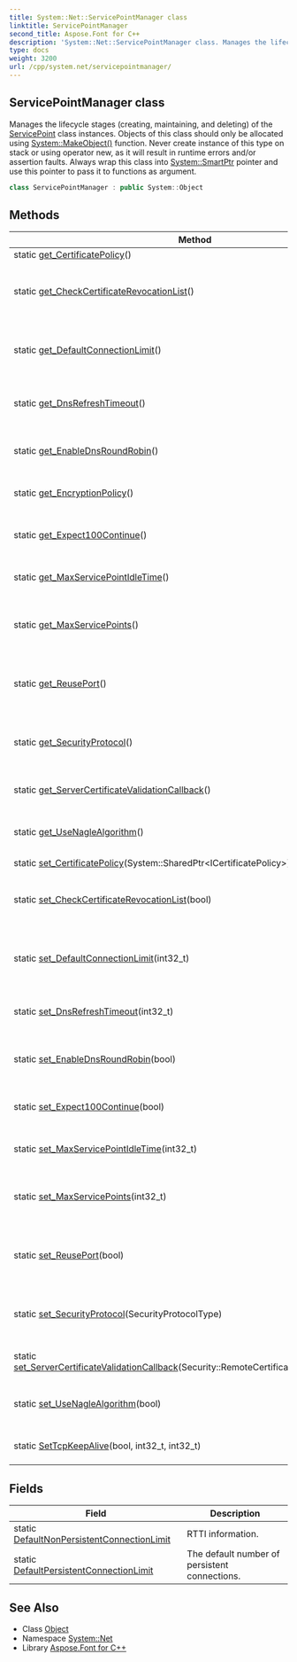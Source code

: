 ```yaml
---
title: System::Net::ServicePointManager class
linktitle: ServicePointManager
second_title: Aspose.Font for C++
description: 'System::Net::ServicePointManager class. Manages the lifecycle stages (creating, maintaining, and deleting) of the ServicePoint class instances. Objects of this class should only be allocated using System::MakeObject() function. Never create instance of this type on stack or using operator new, as it will result in runtime errors and/or assertion faults. Always wrap this class into System::SmartPtr pointer and use this pointer to pass it to functions as argument in C++.'
type: docs
weight: 3200
url: /cpp/system.net/servicepointmanager/
---
```

## ServicePointManager class


Manages the lifecycle stages (creating, maintaining, and deleting) of the [ServicePoint](../servicepoint/) class instances. Objects of this class should only be allocated using [System::MakeObject()](../../system/makeobject/) function. Never create instance of this type on stack or using operator new, as it will result in runtime errors and/or assertion faults. Always wrap this class into [System::SmartPtr](../../system/smartptr/) pointer and use this pointer to pass it to functions as argument.

```cpp
class ServicePointManager : public System::Object
```

## Methods

| Method | Description |
| --- | --- |
| static [get_CertificatePolicy](./get_certificatepolicy/)() | Gets a certificate policy. |
| static [get_CheckCertificateRevocationList](./get_checkcertificaterevocationlist/)() | Gets a value that indicates if the certificate must be checked against the certificate authority revocation list. |
| static [get_DefaultConnectionLimit](./get_defaultconnectionlimit/)() | Gets the maximum number of concurrent connections that are allowed by the ServicePoint-class instances. |
| static [get_DnsRefreshTimeout](./get_dnsrefreshtimeout/)() | Gets a timeout in milliseconds during which a DNS resolution is considered valid. |
| static [get_EnableDnsRoundRobin](./get_enablednsroundrobin/)() | Gets a value that indicates if a DNS resolution rotates among the applicable IP addresses. |
| static [get_EncryptionPolicy](./get_encryptionpolicy/)() | Returns the encryption policy that is used by the current instance. |
| static [get_Expect100Continue](./get_expect100continue/)() | Gets a value that indicates if the ServicePoint-class instances use the 100-Continue behavior. |
| static [get_MaxServicePointIdleTime](./get_maxservicepointidletime/)() | Gets the maximum idle time of the ServicePoint-class instances. |
| static [get_MaxServicePoints](./get_maxservicepoints/)() | Gets the maximum number of the ServicePoint-class instances that can be managed by the current instance. |
| static [get_ReusePort](./get_reuseport/)() | Gets a value that indicates if the output connections sockets use the 'SO_REUSE_UNICASTPORT' option. |
| static [get_SecurityProtocol](./get_securityprotocol/)() | Gets the security protocol type used by the ServicePoint-class instances that are managed by the current instance. |
| static [get_ServerCertificateValidationCallback](./get_servercertificatevalidationcallback/)() | Gets the callback that is used to validate a server certificate. |
| static [get_UseNagleAlgorithm](./get_usenaglealgorithm/)() | Gets a value that indicates if the ServicePoint-class instances use the Nagle algorithm. |
| static [set_CertificatePolicy](./set_certificatepolicy/)(System::SharedPtr\<ICertificatePolicy\>) | Sets a certificate policy. |
| static [set_CheckCertificateRevocationList](./set_checkcertificaterevocationlist/)(bool) | Sets a value that indicates if the certificate must be checked against the certificate authority revocation list. |
| static [set_DefaultConnectionLimit](./set_defaultconnectionlimit/)(int32_t) | Sets the maximum number of concurrent connections that are allowed by the ServicePoint-class instances. |
| static [set_DnsRefreshTimeout](./set_dnsrefreshtimeout/)(int32_t) | Sets a timeout in milliseconds during which a DNS resolution is considered valid. |
| static [set_EnableDnsRoundRobin](./set_enablednsroundrobin/)(bool) | Sets a value that indicates if a DNS resolution rotates among the applicable IP addresses. |
| static [set_Expect100Continue](./set_expect100continue/)(bool) | Sets a value that indicates if the ServicePoint-class instances use the 100-Continue behavior. |
| static [set_MaxServicePointIdleTime](./set_maxservicepointidletime/)(int32_t) | Sets the maximum idle time of the ServicePoint-class instances. |
| static [set_MaxServicePoints](./set_maxservicepoints/)(int32_t) | Sets the maximum number of the ServicePoint-class instances that can be managed by the current instance. |
| static [set_ReusePort](./set_reuseport/)(bool) | Sets a value that indicates if the output connections sockets use the 'SO_REUSE_UNICASTPORT' option. |
| static [set_SecurityProtocol](./set_securityprotocol/)(SecurityProtocolType) | Sets the security protocol type used by the ServicePoint-class instances that are managed by the current instance. |
| static [set_ServerCertificateValidationCallback](./set_servercertificatevalidationcallback/)(Security::RemoteCertificateValidationCallback) | Sets the callback that is used to validate a server certificate. |
| static [set_UseNagleAlgorithm](./set_usenaglealgorithm/)(bool) | Sets a value that indicates if the ServicePoint-class instances use the Nagle algorithm. |
| static [SetTcpKeepAlive](./settcpkeepalive/)(bool, int32_t, int32_t) | Sets the value that indicates if the 'Keep-Alive' option is enabled. |
## Fields

| Field | Description |
| --- | --- |
| static [DefaultNonPersistentConnectionLimit](./defaultnonpersistentconnectionlimit/) | RTTI information. |
| static [DefaultPersistentConnectionLimit](./defaultpersistentconnectionlimit/) | The default number of persistent connections. |
## See Also

* Class [Object](../../system/object/)
* Namespace [System::Net](../)
* Library [Aspose.Font for C++](../../)
